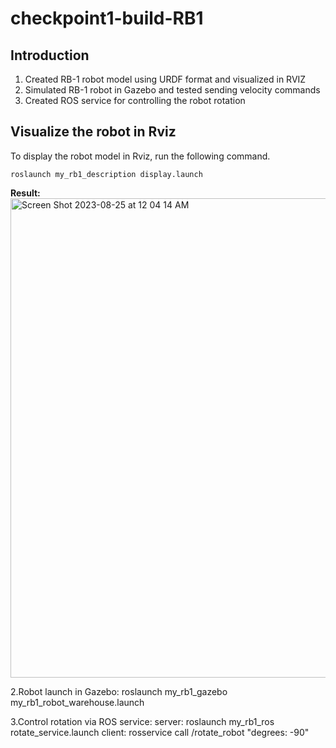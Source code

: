 # checkpoint1-build-RB1

## Introduction
<ol>
<li>Created RB-1 robot model using URDF format and visualized in RVIZ</li>
<li>Simulated RB-1 robot in Gazebo and tested sending velocity commands</li>
<li>Created ROS service for controlling the robot rotation</li> 
</ol>

## Visualize the robot in Rviz
<p>To display the robot model in Rviz, run the following command.</p>


	roslaunch my_rb1_description display.launch

<strong>Result:</strong><br>
<img width="767" alt="Screen Shot 2023-08-25 at 12 04 14 AM" src="https://github.com/ptientho/checkpoint1-build-RB1/assets/78469954/eb29ee0d-2526-43a5-a9a2-90ea95f52e3a">


2.Robot launch in Gazebo:
	roslaunch my_rb1_gazebo my_rb1_robot_warehouse.launch

3.Control rotation via ROS service:
	server: roslaunch my_rb1_ros rotate_service.launch
	client: rosservice call /rotate_robot "degrees: -90"

